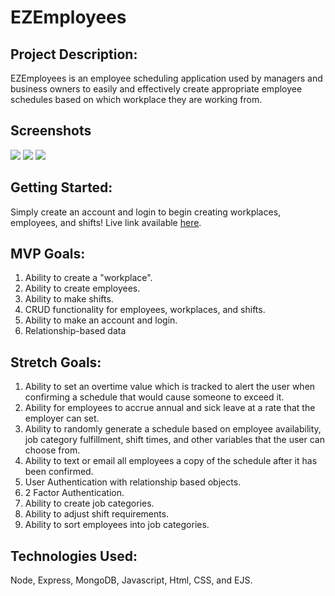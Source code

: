 # EZEmployees
## Project Description:
EZEmployees is an employee scheduling application used by managers and business owners to easily and effectively create appropriate employee schedules based on which workplace they are working from.
## Screenshots
<img src="https://i.imgur.com/lRU6S29.png">
<img src="https://i.imgur.com/bfyYZ8I.png">
<img src="https://i.imgur.com/kEeoSh6.png">

## Getting Started:
Simply create an account and login to begin creating workplaces, employees, and shifts! Live link available [here](https://ezemployees.onrender.com/).
## MVP Goals:
1. Ability to create a "workplace".
2. Ability to create employees.
3. Ability to make shifts.
4. CRUD functionality for employees, workplaces, and shifts.
5. Ability to make an account and login.
6. Relationship-based data
## Stretch Goals:
1. Ability to set an overtime value which is tracked to alert the user when confirming a schedule that would cause someone to exceed it.
2. Ability for employees to accrue annual and sick leave at a rate that the employer can set.
3. Ability to randomly generate a schedule based on employee availability, job category fulfillment, shift times, and other variables that the user can choose from.
4. Ability to text or email all employees a copy of the schedule after it has been confirmed.
5. User Authentication with relationship based objects.
6. 2 Factor Authentication.
7. Ability to create job categories.
8. Ability to adjust shift requirements.
9. Ability to sort employees into job categories.

## Technologies Used:
Node, Express, MongoDB, Javascript, Html, CSS, and EJS.
